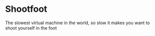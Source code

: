# Shootfoot
The slowest virtual machine in the world, so slow it makes you want to shoot yourself in the foot

